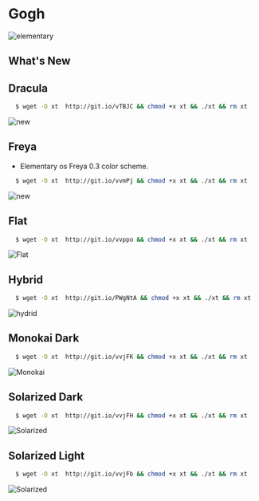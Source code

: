 Gogh
====

![elementary](https://raw.githubusercontent.com/devinceble/Elementary-OS-Terminal-Colors/master/images/Gogh-icons.png)

## What's  New


## Dracula

```bash
  $ wget -O xt  http://git.io/vTBJC && chmod +x xt && ./xt && rm xt
```

![new](https://raw.githubusercontent.com/devinceble/Elementary-OS-Terminal-Colors/master/images/dracula.png)

## Freya

- Elementary os Freya 0.3 color scheme.

```bash
  $ wget -O xt  http://git.io/vvmPj && chmod +x xt && ./xt && rm xt
```

![new](https://raw.githubusercontent.com/devinceble/Elementary-OS-Terminal-Colors/master/images/new.png)



## Flat

```bash
  $ wget -O xt  http://git.io/vvppo && chmod +x xt && ./xt && rm xt
```

![Flat](https://raw.githubusercontent.com/devinceble/Elementary-OS-Terminal-Colors/master/images/flat.png)



## Hybrid

```bash
  $ wget -O xt  http://git.io/PWgNtA && chmod +x xt && ./xt && rm xt
```

![hydrid](https://raw.githubusercontent.com/devinceble/Elementary-OS-Terminal-Colors/master/images/Hybrid.png)



## Monokai Dark

```bash
  $ wget -O xt  http://git.io/vvjFK && chmod +x xt && ./xt && rm xt
```

![Monokai](https://raw.githubusercontent.com/devinceble/Elementary-OS-Terminal-Colors/master/images/monokai.dark.png)



## Solarized Dark

```bash
  $ wget -O xt  http://git.io/vvjFH && chmod +x xt && ./xt && rm xt
```

![Solarized](https://raw.githubusercontent.com/devinceble/Elementary-OS-Terminal-Colors/master/images/solarized.dark.png)



## Solarized Light

```bash
  $ wget -O xt  http://git.io/vvjFb && chmod +x xt && ./xt && rm xt
```

![Solarized](https://raw.githubusercontent.com/devinceble/Elementary-OS-Terminal-Colors/master/images/solarized.light.png)
